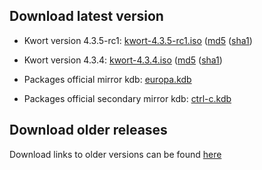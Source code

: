 ## Download latest version


* Kwort version 4.3.5-rc1: [kwort-4.3.5-rc1.iso](https://u217055-sub1:QkOK8B4n6VgzXr9H@u217055-sub1.your-storagebox.de/kwort-4.3.5-rc1.iso) ([md5](https://u217055-sub1:QkOK8B4n6VgzXr9H@u217055-sub1.your-storagebox.de/kwort-4.3.5-rc1.iso.md5) ([sha1](https://u217055-sub1:QkOK8B4n6VgzXr9H@u217055-sub1.your-storagebox.de/kwort-4.3.5-rc1.iso.sha1))

* Kwort version 4.3.4: [kwort-4.3.4.iso](https://u217055-sub1:QkOK8B4n6VgzXr9H@u217055-sub1.your-storagebox.de/kwort-4.3.4.iso) ([md5](https://u217055-sub1:QkOK8B4n6VgzXr9H@u217055-sub1.your-storagebox.de/kwort-4.3.4.iso.md5) ([sha1](https://u217055-sub1:QkOK8B4n6VgzXr9H@u217055-sub1.your-storagebox.de/kwort-4.3.4.iso.sha1))
* Packages official mirror kdb: [europa.kdb](http://europa.fapyd.unr.edu.ar/pub/kwort/4.3.4/europa.kdb)
* Packages official secondary mirror kdb: [ctrl-c.kdb](http://ctrl-c.club/~nomius/kwort/4.3.4/ctrl-c.kdb)


## Download older releases

Download links to older versions can be found [here](http://europa.fapyd.unr.edu.ar/pub/kwort/)

